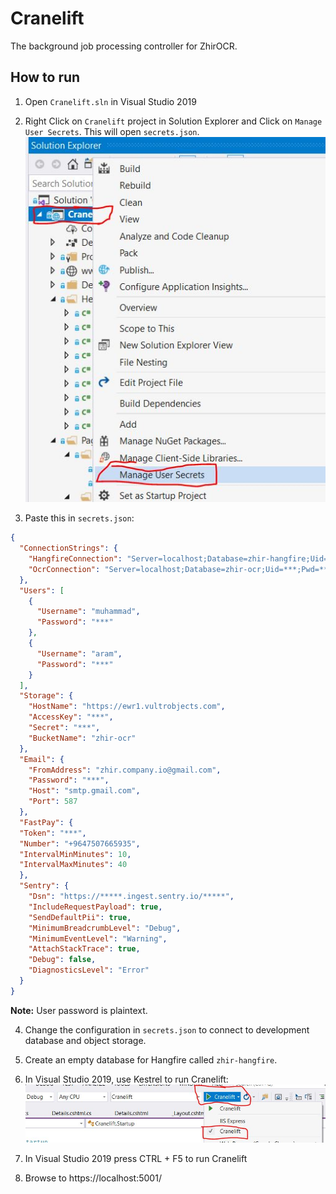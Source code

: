# Cranelift
The background job processing controller for ZhirOCR.

## How to run

1. Open `Cranelift.sln` in Visual Studio 2019
2. Right Click on `Cranelift` project in Solution Explorer and Click on `Manage User Secrets`. This will open `secrets.json`.
   ![user-secrets](./docs/images/user-secrets.jpg)

3. Paste this in `secrets.json`:

```json
{
  "ConnectionStrings": {
    "HangfireConnection": "Server=localhost;Database=zhir-hangfire;Uid=***;Pwd=***;Allow User Variables=True;CharSet=utf8;",
    "OcrConnection": "Server=localhost;Database=zhir-ocr;Uid=***;Pwd=***;CharSet=utf8;"
  },
  "Users": [
    {
      "Username": "muhammad",
      "Password": "***"
    },
    {
      "Username": "aram",
      "Password": "***"
    }
  ],
  "Storage": {
    "HostName": "https://ewr1.vultrobjects.com",
    "AccessKey": "***",
    "Secret": "***",
    "BucketName": "zhir-ocr"
  },
  "Email": {
    "FromAddress": "zhir.company.io@gmail.com",
    "Password": "***",
    "Host": "smtp.gmail.com",
    "Port": 587
  },
  "FastPay": {
  "Token": "***",
  "Number": "+9647507665935",
  "IntervalMinMinutes": 10,
  "IntervalMaxMinutes": 40
  },
  "Sentry": {
    "Dsn": "https://*****.ingest.sentry.io/*****",
    "IncludeRequestPayload": true,
    "SendDefaultPii": true,
    "MinimumBreadcrumbLevel": "Debug",
    "MinimumEventLevel": "Warning",
    "AttachStackTrace": true,
    "Debug": false,
    "DiagnosticsLevel": "Error"
  }
}
```

**Note:** User password is plaintext.

4. Change the configuration in `secrets.json` to connect to development database and object storage.

5. Create an empty database for Hangfire called `zhir-hangfire`.

6. In Visual Studio 2019, use Kestrel to run Cranelift:
   ![run-configuration](./docs/images/run-configuration.jpg)

7. In Visual Studio 2019 press CTRL + F5 to run Cranelift

8. Browse to https://localhost:5001/
